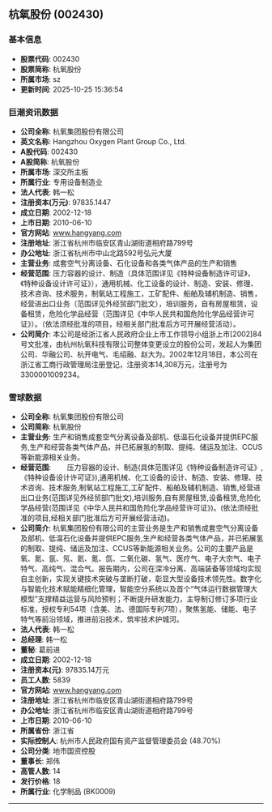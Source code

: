 ## 杭氧股份 (002430)

### 基本信息

- **股票代码**: 002430
- **股票简称**: 杭氧股份
- **所属市场**: sz
- **更新时间**: 2025-10-25 15:36:54

### 巨潮资讯数据

- **公司全称**: 杭氧集团股份有限公司
- **英文名称**: Hangzhou Oxygen Plant Group Co., Ltd.
- **A股代码**: 002430
- **A股简称**: 杭氧股份
- **所属市场**: 深交所主板
- **所属行业**: 专用设备制造业
- **法人代表**: 韩一松
- **注册资本(万元)**: 97835.1447
- **成立日期**: 2002-12-18
- **上市日期**: 2010-06-10
- **官方网站**: www.hangyang.com
- **注册地址**: 浙江省杭州市临安区青山湖街道相府路799号
- **办公地址**: 浙江省杭州市中山北路592号弘元大厦
- **主营业务**: 成套空气分离设备、石化设备和各类气体产品的生产和销售
- **经营范围**: 压力容器的设计、制造（具体范围详见《特种设备制造许可证》，《特种设备设计许可证》），通用机械、化工设备的设计、制造、安装、修理、技术咨询、技术服务，制氧站工程施工，工矿配件、船舶及辅机制造、销售，经营进出口业务（范围详见外经贸部门批文），培训服务，自有房屋租赁，设备租赁，危险化学品经营（范围详见《中华人民共和国危险化学品经营许可证》）。（依法须经批准的项目，经相关部门批准后方可开展经营活动）。
- **公司简介**: 本公司是经浙江省人民政府企业上市工作领导小组浙上市[2002]84号文批准，由杭州杭氧科技有限公司整体变更设立的股份公司，发起人为集团公司、华融公司、杭开电气、毛绍融、赵大为。2002年12月18日，本公司在浙江省工商行政管理局注册登记，注册资本14,308万元，注册号为3300001009234。

### 雪球数据

- **公司全称**: 杭氧集团股份有限公司
- **公司简称**: 杭氧股份
- **主营业务**: 生产和销售成套空气分离设备及部机、低温石化设备并提供EPC服务,生产和经营各类气体产品，并已拓展氢的制取、提纯、储运及加注、CCUS等新能源相关业务。
- **经营范围**: 　　压力容器的设计、制造(具体范围详见《特种设备制造许可证》,《特种设备设计许可证》),通用机械、化工设备的设计、制造、安装、修理、技术咨询、技术服务,制氧站工程施工,工矿配件、船舶及辅机制造、销售,经营进出口业务(范围详见外经贸部门批文),培训服务,自有房屋租赁,设备租赁,危险化学品经营(范围详见《中华人民共和国危险化学品经营许可证》)。(依法须经批准的项目,经相关部门批准后方可开展经营活动)。
- **公司简介**: 杭氧集团股份有限公司的主营业务是生产和销售成套空气分离设备及部机、低温石化设备并提供EPC服务,生产和经营各类气体产品，并已拓展氢的制取、提纯、储运及加注、CCUS等新能源相关业务。公司的主要产品是氧、氮、氩、氖、氦、氪、氙、二氧化碳、氢气、医疗气、电子大宗气、电子特气、高纯气、混合气。报告期内，公司在深冷分离、高端装备等领域均实现自主创新，实现关键技术突破与垄断打破，彰显大型设备技术领先性。数字化与智能化技术赋能精细化管理，智能空分系统以及首个“气体运行数据管理大模型”支撑精益运营与风险预判；不断提升研发能力，主导制订修订多项行业标准，授权专利54项（含美、法、德国际专利7项），聚焦氢能、储能、电子特气等前沿领域，推进前沿技术，筑牢技术护城河。
- **法人代表**: 韩一松
- **总经理**: 韩一松
- **董秘**: 葛前进
- **成立日期**: 2002-12-18
- **注册资本(元)**: 97835.14万元
- **员工人数**: 5839
- **官方网站**: www.hangyang.com
- **注册地址**: 浙江省杭州市临安区青山湖街道相府路799号
- **办公地址**: 浙江省杭州市临安区青山湖街道相府路799号
- **上市日期**: 2010-06-10
- **所属省份**: 浙江省
- **实际控制人**: 杭州市人民政府国有资产监督管理委员会 (48.70%)
- **公司分类**: 地市国资控股
- **董事长**: 郑伟
- **高管人数**: 14
- **发行价格**: 18
- **所属行业**: 化学制品 (BK0009)

---